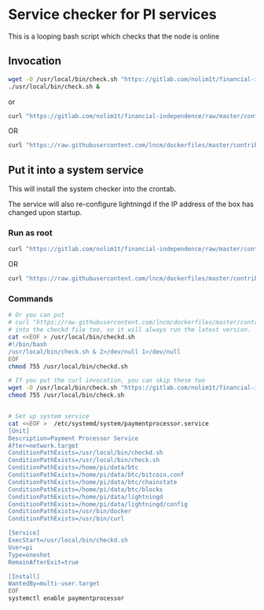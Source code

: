 # Service checker for PI services

This is a looping bash script which checks that the node is online

## Invocation

```bash
wget -O /usr/local/bin/check.sh "https://gitlab.com/nolim1t/financial-independence/raw/master/contrib/service-check/check.sh"
./usr/local/bin/check.sh &
```

or

```bash
curl "https://gitlab.com/nolim1t/financial-independence/raw/master/contrib/service-check/check.sh" 2>/dev/null | bash & 2>/dev/null 1>/dev/null
```

OR

```bash
curl "https://raw.githubusercontent.com/lncm/dockerfiles/master/contrib/service-check/check.sh" 2>/dev/null | bash & 2>/dev/null 1>/dev/null
```


## Put it into a system service

This will install the system checker into the crontab.

The service will also re-configure lightningd if the IP address of the box has changed upon startup.

### Run as root

```bash
curl "https://gitlab.com/nolim1t/financial-independence/raw/master/contrib/service-check/install.sh" 2>/dev/null | sudo bash
```
OR

```bash
curl "https://raw.githubusercontent.com/lncm/dockerfiles/master/contrib/service-check/install.sh" 2>/dev/null | sudo bash
```

### Commands

```bash
# Or you can put
# curl "https://raw.githubusercontent.com/lncm/dockerfiles/master/contrib/service-check/check.sh" 2>/dev/null | bash & 2>/dev/null 1>/dev/null
# into the checkd file too, so it will always run the latest version.
cat <<EOF > /usr/local/bin/checkd.sh
#!/bin/bash
/usr/local/bin/check.sh & 2>/dev/null 1>/dev/null
EOF
chmod 755 /usr/local/bin/checkd.sh

# If you put the curl invocation, you can skip these two
wget -O /usr/local/bin/check.sh "https://gitlab.com/nolim1t/financial-independence/raw/master/contrib/service-check/check.sh"
chmod 755 /usr/local/bin/check.sh


# Set up system service
cat <<EOF >  /etc/systemd/system/paymentprocessor.service
[Unit]
Description=Payment Processor Service
After=network.target
ConditionPathExists=/usr/local/bin/checkd.sh
ConditionPathExists=/usr/local/bin/check.sh
ConditionPathExists=/home/pi/data/btc
ConditionPathExists=/home/pi/data/btc/bitcoin.conf
ConditionPathExists=/home/pi/data/btc/chainstate
ConditionPathExists=/home/pi/data/btc/blocks
ConditionPathExists=/home/pi/data/lightningd
ConditionPathExists=/home/pi/data/lightningd/config
ConditionPathExists=/usr/bin/docker
ConditionPathExists=/usr/bin/curl

[Service]
ExecStart=/usr/local/bin/checkd.sh
User=pi
Type=oneshot
RemainAfterExit=true

[Install]
WantedBy=multi-user.target
EOF
systemctl enable paymentprocessor
```

